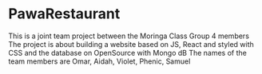# PawaRestaurant
This is a joint team project between the Moringa Class Group 4 members
The project is about building a website based on JS, React and styled with CSS and the database on OpenSource with Mongo dB
The names of the team members are Omar, Aidah, Violet, Phenic, Samuel 
